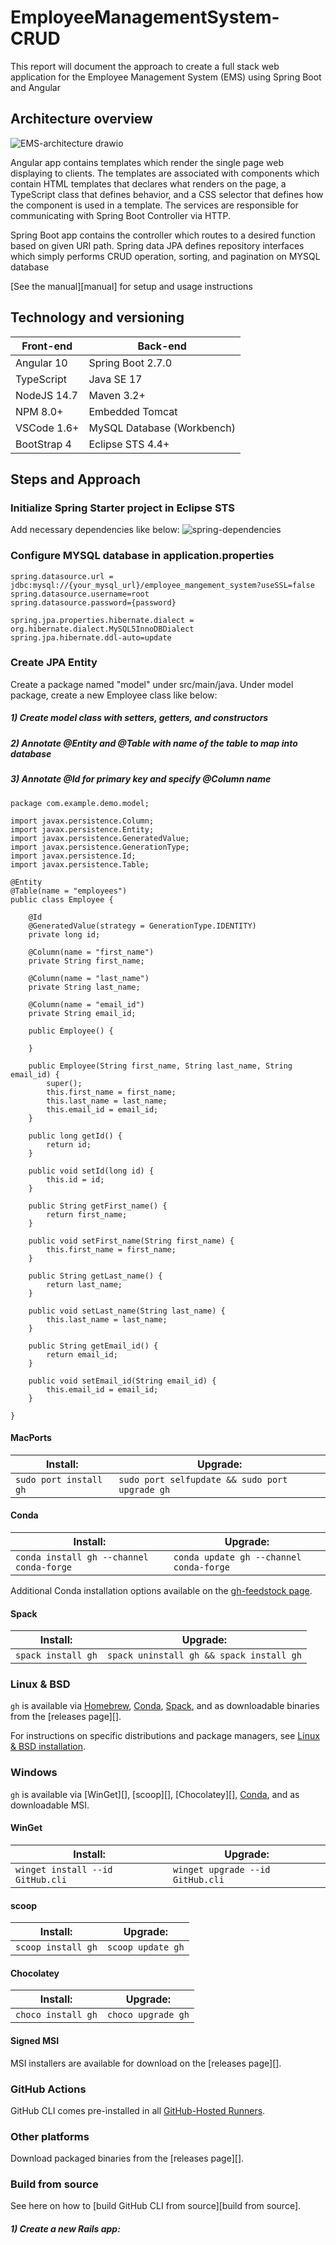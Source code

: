 # EmployeeManagementSystem-CRUD

This report will document the approach to create a full stack web application for the Employee Management System (EMS) using Spring Boot and Angular

## Architecture overview

![EMS-architecture drawio](https://user-images.githubusercontent.com/78957509/170805013-728932de-93e6-41ac-8ed4-bec02694cecb.png)

Angular app contains templates which render the single page web displaying to clients. The templates are associated with components which contain HTML templates that declares what renders on the page, a TypeScript class that defines behavior, and a CSS selector that defines how the component is used in a template. The services are responsible for communicating with Spring Boot Controller via HTTP. 

Spring Boot app contains the controller which routes to a desired function based on given URI path. Spring data JPA defines repository interfaces which simply performs CRUD operation, sorting, and pagination on MYSQL database 

[See the manual][manual] for setup and usage instructions

## Technology and versioning

| Front-end         | Back-end                   |
| ----------------- | -----------------          |
| Angular 10        | Spring Boot 2.7.0          |
| TypeScript        | Java SE 17                 |
| NodeJS 14.7       | Maven 3.2+                 |
| NPM 8.0+          | Embedded Tomcat            |
| VSCode 1.6+       | MySQL Database (Workbench) |
| BootStrap 4       | Eclipse STS 4.4+           |

## Steps and Approach

### Initialize Spring Starter project in Eclipse STS

Add necessary dependencies like below:
![spring-dependencies](https://user-images.githubusercontent.com/78957509/170806195-f2af2f73-a2fe-4bb4-8b53-914244503a16.PNG)

### Configure MYSQL database in application.properties
```
spring.datasource.url = jdbc:mysql://{your_mysql_url}/employee_mangement_system?useSSL=false
spring.datasource.username=root
spring.datasource.password={password}

spring.jpa.properties.hibernate.dialect = org.hibernate.dialect.MySQL5InnoDBDialect
spring.jpa.hibernate.ddl-auto=update
```

### Create JPA Entity
Create a package named "model" under src/main/java. Under model package, create a new Employee class like below:
##### 1) Create model class with setters, getters, and constructors
##### 2) Annotate @Entity and @Table with name of the table to map into database
##### 3) Annotate @Id for primary key and specify @Column name 
```
package com.example.demo.model;

import javax.persistence.Column;
import javax.persistence.Entity;
import javax.persistence.GeneratedValue;
import javax.persistence.GenerationType;
import javax.persistence.Id;
import javax.persistence.Table;

@Entity
@Table(name = "employees")
public class Employee {
	
	@Id
	@GeneratedValue(strategy = GenerationType.IDENTITY)
	private long id;
	
	@Column(name = "first_name")
	private String first_name;
	
	@Column(name = "last_name")
	private String last_name;
	
	@Column(name = "email_id")
	private String email_id;
	
	public Employee() {
		
	}
	
	public Employee(String first_name, String last_name, String email_id) {
		super();
		this.first_name = first_name;
		this.last_name = last_name;
		this.email_id = email_id;
	}

	public long getId() {
		return id;
	}
	
	public void setId(long id) {
		this.id = id;
	}
	
	public String getFirst_name() {
		return first_name;
	}
	
	public void setFirst_name(String first_name) {
		this.first_name = first_name;
	}
	
	public String getLast_name() {
		return last_name;
	}
	
	public void setLast_name(String last_name) {
		this.last_name = last_name;
	}
	
	public String getEmail_id() {
		return email_id;
	}
	
	public void setEmail_id(String email_id) {
		this.email_id = email_id;
	}
	
}
```

#### MacPorts

| Install:               | Upgrade:                                       |
| ---------------------- | ---------------------------------------------- |
| `sudo port install gh` | `sudo port selfupdate && sudo port upgrade gh` |

#### Conda

| Install:                                 | Upgrade:                                |
|------------------------------------------|-----------------------------------------|
| `conda install gh --channel conda-forge` | `conda update gh --channel conda-forge` |

Additional Conda installation options available on the [gh-feedstock page](https://github.com/conda-forge/gh-feedstock#installing-gh).

#### Spack

| Install:           | Upgrade:                                 |
| ------------------ | ---------------------------------------- |
| `spack install gh` | `spack uninstall gh && spack install gh` |

### Linux & BSD

`gh` is available via [Homebrew](#homebrew), [Conda](#conda), [Spack](#spack), and as downloadable binaries from the [releases page][].

For instructions on specific distributions and package managers, see [Linux & BSD installation](./docs/install_linux.md).

### Windows

`gh` is available via [WinGet][], [scoop][], [Chocolatey][], [Conda](#conda), and as downloadable MSI.

#### WinGet

| Install:            | Upgrade:            |
| ------------------- | --------------------|
| `winget install --id GitHub.cli` | `winget upgrade --id GitHub.cli` |

#### scoop

| Install:           | Upgrade:           |
| ------------------ | ------------------ |
| `scoop install gh` | `scoop update gh`  |

#### Chocolatey

| Install:           | Upgrade:           |
| ------------------ | ------------------ |
| `choco install gh` | `choco upgrade gh` |

#### Signed MSI

MSI installers are available for download on the [releases page][].

### GitHub Actions

GitHub CLI comes pre-installed in all [GitHub-Hosted Runners](https://docs.github.com/en/actions/using-github-hosted-runners/about-github-hosted-runners).

### Other platforms

Download packaged binaries from the [releases page][].

### Build from source

See here on how to [build GitHub CLI from source][build from source].

##### 1) Create a new Rails app:
